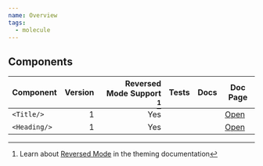```yaml
---
name: Overview
tags:
  - molecule
---
```


<DocHeader props={props}/>

## Components

| Component    | Version | Reversed Mode Support [^1] | Tests                                             | Docs                                              | Doc Page                                      |
| ------------ | ------: | -------------------------: | ------------------------------------------------- | ------------------------------------------------- | --------------------------------------------- |
| `<Title/>`   |       1 |                        Yes | <TagStatus name="test" status="Yes"></TagStatus>  | <TagStatus name="docs" status="OK"></TagStatus>   | [Open](/design-system/foundations/typography) |
| `<Heading/>` |       1 |                        Yes | <TagStatus name="test" status="TODO"></TagStatus> | <TagStatus name="docs" status="TODO"></TagStatus> | [Open](/design-system/foundations/typography) |

[^1]:
    Learn about [Reversed Mode](/design-system/theming) in the theming
    documentation
